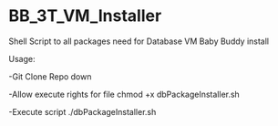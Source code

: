 # BB_3T_VM_Installer
Shell Script to all packages need for Database VM Baby Buddy install


Usage:

-Git Clone Repo down

-Allow execute rights for file
chmod +x dbPackageInstaller.sh

-Execute script
./dbPackageInstaller.sh
